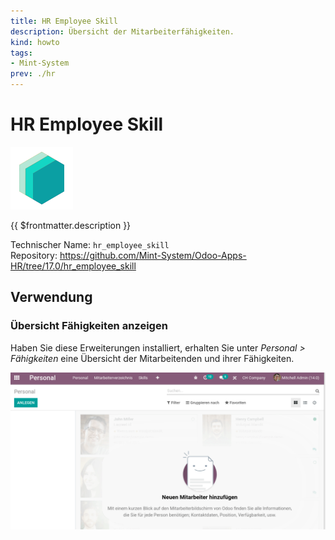 ```yaml
---
title: HR Employee Skill
description: Übersicht der Mitarbeiterfähigkeiten.
kind: howto
tags:
- Mint-System
prev: ./hr
---
```

# HR Employee Skill
![icon_oms_box](attachments/icons_odoo_mint_system.png)

{{ $frontmatter.description }}

Technischer Name: `hr_employee_skill`\
Repository: <https://github.com/Mint-System/Odoo-Apps-HR/tree/17.0/hr_employee_skill>

## Verwendung

### Übersicht Fähigkeiten anzeigen

Haben Sie diese Erweiterungen installiert, erhalten Sie unter *Personal > Fähigkeiten* eine Übersicht der Mitarbeitenden und ihrer Fähigkeiten.

![HR Employee Skill](attachments/HR%20Employee%20Skill.gif)

